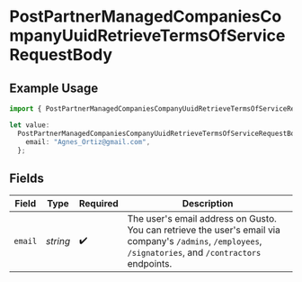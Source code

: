 # PostPartnerManagedCompaniesCompanyUuidRetrieveTermsOfServiceRequestBody

## Example Usage

```typescript
import { PostPartnerManagedCompaniesCompanyUuidRetrieveTermsOfServiceRequestBody } from "@gusto/embedded-api/models/operations";

let value:
  PostPartnerManagedCompaniesCompanyUuidRetrieveTermsOfServiceRequestBody = {
    email: "Agnes_Ortiz@gmail.com",
  };
```

## Fields

| Field                                                                                                                                                     | Type                                                                                                                                                      | Required                                                                                                                                                  | Description                                                                                                                                               |
| --------------------------------------------------------------------------------------------------------------------------------------------------------- | --------------------------------------------------------------------------------------------------------------------------------------------------------- | --------------------------------------------------------------------------------------------------------------------------------------------------------- | --------------------------------------------------------------------------------------------------------------------------------------------------------- |
| `email`                                                                                                                                                   | *string*                                                                                                                                                  | :heavy_check_mark:                                                                                                                                        | The user's email address on Gusto. You can retrieve the user's email via company's `/admins`, `/employees`, `/signatories`, and `/contractors` endpoints. |